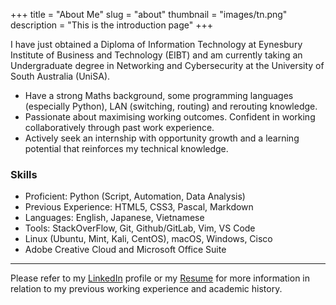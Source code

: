 +++
title = "About Me"
slug = "about"
thumbnail = "images/tn.png"
description = "This is the introduction page"
+++

I have just obtained a Diploma of Information Technology at Eynesbury Institute
of Business and Technology (EIBT) and am currently taking an Undergraduate
degree in Networking and Cybersecurity at the University of South Australia
(UniSA).

- Have a strong Maths background, some programming languages (especially
  Python), LAN (switching, routing) and rerouting knowledge.
- Passionate about maximising working outcomes. Confident in working
  collaboratively through past work experience.
- Actively seek an internship with opportunity growth and a learning potential
  that reinforces my technical knowledge.

### Skills

- Proficient: Python (Script, Automation, Data Analysis)
- Previous Experience: HTML5, CSS3, Pascal, Markdown
- Languages: English, Japanese, Vietnamese
- Tools: StackOverFlow, Git, Github/GitLab, Vim, VS Code
- Linux (Ubuntu, Mint, Kali, CentOS), macOS, Windows, Cisco
- Adobe Creative Cloud and Microsoft Office Suite

---

Please refer to my [LinkedIn](https://www.linkedin.com/in/tanducmai/) profile or
my
[Resume](https://raw.githubusercontent.com/tanducmai/myresume/master/TanDucMai_Resume_02.2022.pdf)
for more information in relation to my previous working experience and academic
history.
